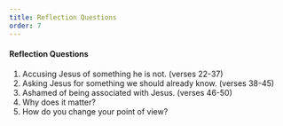 ```yaml
---
title: Reflection Questions
order: 7
---
```




#### Reflection Questions

1. Accusing Jesus of something he is not. (verses 22-37)
2. Asking Jesus for something we should already know. (verses 38-45) 
3. Ashamed of being associated with Jesus. (verses 46-50)
4. Why does it matter? 
5. How do you change your point of view? 












